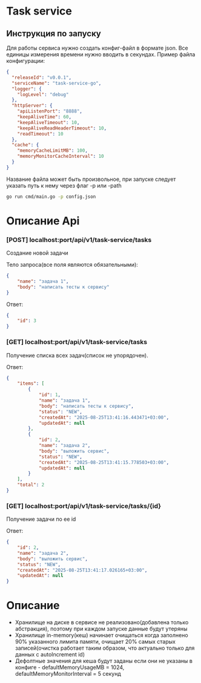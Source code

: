 # Task service

## Инструкция по запуску

Для работы сервиса нужно создать конфиг-файл в формате json. Все единицы измерения времени нужно вводить в секундах.
Пример файла конфигурации:

```json
{
  "releaseId": "v0.0.1", 
  "serviceName": "task-service-go",
  "logger": {
    "logLevel": "debug"
  },
  "httpServer": {
    "apiListenPort": "8888",
    "keepAliveTime": 60,
    "keepAliveTimeout": 10,
    "keepAliveReadHeaderTimeout": 10,
    "readTimeout": 10
  },
  "cache": {
    "memoryCacheLimitMB": 100,
    "memoryMonitorCacheInterval": 10
  }
}
```
Название файла может быть произвольное, при запуске следует указать путь к нему
через флаг -p или -path

```bash 
go run cmd/main.go -p config.json
```

# Описание Api

### [POST] localhost:port/api/v1/task-service/tasks 

Создание новой задачи

Тело запроса(все поля являются обязательными):

```json
{
    "name": "задача 1",
    "body": "написать тесты к сервису"
}

```

Ответ:

```json
{
    "id": 3
}
```

### [GET]  localhost:port/api/v1/task-service/tasks 

Получение списка всех задач(список не упорядочен).

Ответ:

```json
{
    "items": [
        {
            "id": 1,
            "name": "задача 1",
            "body": "написать тесты к сервису",
            "status": "NEW",
            "createdAt": "2025-08-25T13:41:16.443471+03:00",
            "updatedAt": null
        },
        {
            "id": 2,
            "name": "задача 2",
            "body": "выложить сервис",
            "status": "NEW",
            "createdAt": "2025-08-25T13:41:15.778503+03:00",
            "updatedAt": null
        }
    ],
    "total": 2
}
```

### [GET] localhost:port/api/v1/task-service/tasks/{id} 

Получение задачи по ее id

Ответ:

```json
{
    "id": 2,
    "name": "задача 2",
    "body": "выложить сервис",
    "status": "NEW",
    "createdAt": "2025-08-25T13:41:17.026165+03:00",
    "updatedAt": null
}
```

# Описание

- Хранилище на диске в сервисе не реализовано(добавлена только абстракция), поэтому при каждом запуске данные будут утеряны
- Хранилище in-memory(кеш) начинает очищаться когда заполнено 90% указанного лимита памяти, очищает 20% самых старых записей(очистка работает таким образом, что актуально только для данных с autoIncrement id)
- Дефолтные значения для кеша будут заданы если они не указаны в конфиге - defaultMemoryUsageMB = 1024, defaultMemoryMonitorInterval = 5 секунд